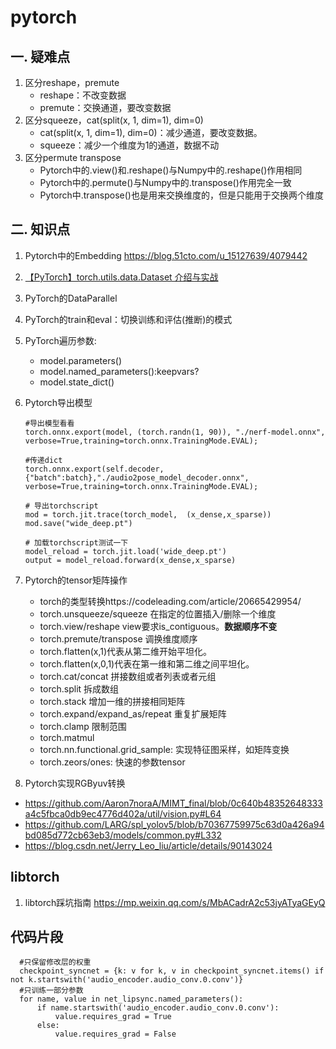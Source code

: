 # pytorch

## 一. 疑难点
1. 区分reshape，premute
   - reshape：不改变数据
   - premute：交换通道，要改变数据
2. 区分squeeze，cat(split(x, 1, dim=1), dim=0)
   - cat(split(x, 1, dim=1), dim=0)：减少通道，要改变数据。
   - squeeze：减少一个维度为1的通道，数据不动
3. 区分permute transpose
   - Pytorch中的.view()和.reshape()与Numpy中的.reshape()作用相同
   - Pytorch中的.permute()与Numpy中的.transpose()作用完全一致
   - Pytorch中.transpose()也是用来交换维度的，但是只能用于交换两个维度

## 二. 知识点
1. Pytorch中的Embedding https://blog.51cto.com/u_15127639/4079442
1. [【PyTorch】torch.utils.data.Dataset 介绍与实战](https://blog.csdn.net/weixin_44211968/article/details/123744513)
1. PyTorch的DataParallel
1. PyTorch的train和eval：切换训练和评估(推断)的模式
1. PyTorch遍历参数:
    - model.parameters()
    - model.named_parameters():keepvars?
    - model.state_dict()
1. Pytorch导出模型
    ```
    #导出模型看看
    torch.onnx.export(model, (torch.randn(1, 90)), "./nerf-model.onnx", verbose=True,training=torch.onnx.TrainingMode.EVAL);
    
    #传递dict
    torch.onnx.export(self.decoder, {"batch":batch},"./audio2pose_model_decoder.onnx", verbose=True,training=torch.onnx.TrainingMode.EVAL);

    # 导出torchscript
    mod = torch.jit.trace(torch_model,  (x_dense,x_sparse))
    mod.save("wide_deep.pt")
    
    # 加载torchscript测试一下
    model_reload = torch.jit.load('wide_deep.pt')
    output = model_reload.forward(x_dense,x_sparse)

    ```
1. Pytorch的tensor矩阵操作
   - torch的类型转换https://codeleading.com/article/20665429954/
   - torch.unsqueeze/squeeze 在指定的位置插入/删除一个维度
   - torch.view/reshape  view要求is_contiguous。**数据顺序不变**
   - torch.premute/transpose 调换维度顺序
   - torch.flatten(x,1)代表从第二维开始平坦化。
   - torch.flatten(x,0,1)代表在第一维和第二维之间平坦化。
   - torch.cat/concat 拼接数组或者列表或者元组
   - torch.split 拆成数组
   - torch.stack 增加一维的拼接相同矩阵
   - torch.expand/expand_as/repeat 重复扩展矩阵
   - torch.clamp 限制范围
   - torch.matmul
   - torch.nn.functional.grid_sample: 实现特征图采样，如矩阵变换
   - torch.zeors/ones: 快速的参数tensor

1. Pytorch实现RGByuv转换
  - https://github.com/Aaron7noraA/MIMT_final/blob/0c640b48352648333a4c5fbca0db9ec4776d402a/util/vision.py#L64
  - https://github.com/LARG/spl_yolov5/blob/b70367759975c63d0a426a94bd085d772cb63eb3/models/common.py#L332
  - https://blog.csdn.net/Jerry_Leo_liu/article/details/90143024

## libtorch
1. libtorch踩坑指南 https://mp.weixin.qq.com/s/MbACadrA2c53jyATyaGEyQ

## 代码片段
   ```
     #只保留修改层的权重
     checkpoint_syncnet = {k: v for k, v in checkpoint_syncnet.items() if not k.startswith('audio_encoder.audio_conv.0.conv')}
     #只训练一部分参数
     for name, value in net_lipsync.named_parameters():
         if name.startswith('audio_encoder.audio_conv.0.conv'):
             value.requires_grad = True
         else:
             value.requires_grad = False
   ```